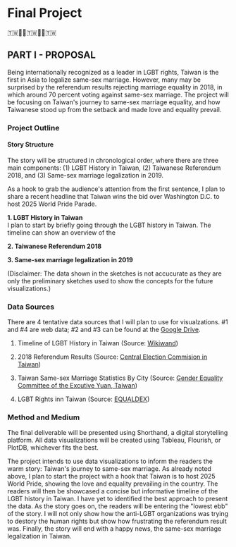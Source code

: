 # Final Project
🇹🇼🏳️‍🌈🇹🇼🏳️‍🌈🇹🇼

## PART I - PROPOSAL
Being internationally recognized as a leader in LGBT rights, Taiwan is the first in Asia to legalize same-sex marriage. However, many may be surprised by the referendum results rejecting marriage equality in 2018, in which around 70 percent voting against same-sex marriage. The project will be focusing on Taiwan's journey to same-sex marriage equality, and how Taiwanese stood up from the setback and made love and equality prevail.

### Project Outline
#### Story Structure
The story will be structured in chronological order, where there are three main components: (1) LGBT History in Taiwan, (2) Taiwanese Referendum 2018, and (3) Same-sex marriage legalization in 2019.

As a hook to grab the audience's attention from the first sentence, I plan to share a recent headline that Taiwan wins the bid over Washington D.C. to host 2025 World Pride Parade.

**1. LGBT History in Taiwan**<br>
I plan to start by briefly going through the LGBT history in Taiwan. The timeline can show an overview of the 

**2. Taiwanese Referendum 2018**

**3. Same-sex marriage legalization in 2019**


(Disclaimer: The data shown in the sketches is not accucurate as they are only the preliminary sketches used to show the concepts for the future visualizations.)

### Data Sources
There are 4 tentative data sources that I will plan to use for visualzations. #1 and #4 are web data; #2 and #3 can be found at the [Google Drive](https://drive.google.com/drive/folders/1HOwIGbMwNg8rr7Q6aCOx4kcbOdWwUrnT?usp=sharing).

1. Timeline of LGBT History in Taiwan (Source: [Wikiwand](https://www.wikiwand.com/en/LGBT_history_in_Taiwan#/Timeline_of_LGBT_history_in_the_Republic_Of_China_/_Taiwan))

2. 2018 Referendum Results (Source: [Central Election Commision in Taiwan](https://data.gov.tw/en/datasets/all))

3. Taiwan Same-sex Marriage Statistics By City (Source: [Gender Equality Committee of the Excutive Yuan, Taiwan](https://gec.ey.gov.tw/en/))

4. LGBT Rights inn Taiwan (Source: [EQUALDEX](https://www.equaldex.com/region/taiwan))

### Method and Medium
The final deliverable will be presented using Shorthand, a digital storytelling platform. All data visualizations will be created using Tableau, Flourish, or PlotDB, whichever fits the best. 

The project intends to use data visualizations to inform the readers the warm story: Taiwan's journey to same-sex marriage. As already noted above, I plan to start the project with a hook that Taiwan is to host 2025 World Pride, showing the love and equality prevailing in the country. The readers will then be showcased a concise but informative timeline of the LGBT history in Taiwan. I have yet to identified the best approach to present the data. As the story goes on, the readers will be entering the "lowest ebb" of the story. I will not only show how the anti-LGBT organizations was trying to destory the human rights but show how frustrating the referendum result was. Finally, the story will end with a happy news, the same-sex marriage legalization in Taiwan.
